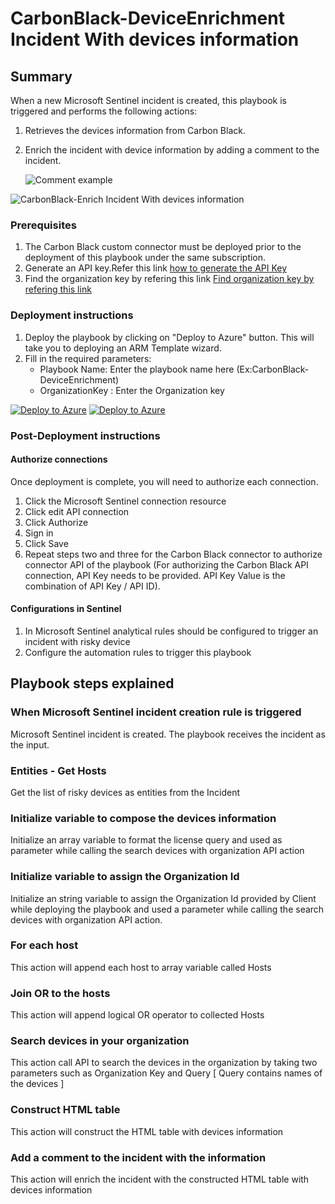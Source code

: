 # CarbonBlack-DeviceEnrichment Incident With devices information

## Summary

 When a new Microsoft Sentinel incident is created, this playbook is triggered and performs the following actions:

 1. Retrieves the devices information from Carbon Black.
 2. Enrich the incident with device information by adding a comment to the incident.

     ![Comment example](./images/Incident_Comment.png)

![CarbonBlack-Enrich Incident With devices information](./images/designerOverviewLight.png)

### Prerequisites

1. The Carbon Black custom connector must be deployed prior to the deployment of this playbook under the same subscription.
2. Generate an API key.Refer this link [ how to generate the API Key](https://developer.carbonblack.com/reference/carbon-black-cloud/authentication/#creating-an-api-key)
3. Find the organization key by refering this link [ Find organization key by refering this link ](https://developer.carbonblack.com/reference/carbon-black-cloud/authentication/#creating-an-api-key)

### Deployment instructions

1. Deploy the playbook by clicking on "Deploy to Azure" button. This will take you to deploying an ARM Template wizard.
2. Fill in the required parameters:
    * Playbook Name: Enter the playbook name here (Ex:CarbonBlack-DeviceEnrichment)
    * OrganizationKey : Enter the Organization key

[![Deploy to Azure](https://aka.ms/deploytoazurebutton)](https://portal.azure.com/#create/Microsoft.Template/uri/https%3A%2F%2Fraw.githubusercontent.com%2Fjoelst%2FAzure-Sentinel%2Fhv%2FSolutions%2FCarbonBlack%2FPlaybooks%2FCarbonBlack-DeviceEnrichment%2Fazuredeploy.json) [![Deploy to Azure](https://aka.ms/deploytoazuregovbutton)](https://portal.azure.us/#create/Microsoft.Template/uri/https%3A%2F%2Fraw.githubusercontent.com%2Fjoelst%2FAzure-Sentinel%2Fhv%2FSolutions%2FCarbonBlack%2FPlaybooks%2FCarbonBlack-DeviceEnrichment%2Fazuredeploy.json)

### Post-Deployment instructions

#### Authorize connections

Once deployment is complete, you will need to authorize each connection.

1. Click the Microsoft Sentinel connection resource
2. Click edit API connection
3. Click Authorize
4. Sign in
5. Click Save
6. Repeat steps two and three for the Carbon Black connector to authorize connector API of the playbook (For authorizing the Carbon Black API connection, API Key needs to be provided. API Key Value is the combination of API Key / API ID).

#### Configurations in Sentinel

1. In Microsoft Sentinel analytical rules should be configured to trigger an incident with risky device 
2. Configure the automation rules to trigger this playbook

## Playbook steps explained

### When Microsoft Sentinel incident creation rule is triggered

Microsoft Sentinel incident is created. The playbook receives the incident as the input.

### Entities - Get Hosts

Get the list of risky devices as entities from the Incident

### Initialize variable to compose the devices information

Initialize an array variable to format the license query and used as parameter while calling the search devices with organization API action

### Initialize variable to assign the Organization Id

Initialize an string variable to assign the Organization Id provided by Client while deploying the playbook and used a parameter while calling the search devices with organization API action.

### For each host

This action will append each host to array variable called Hosts

### Join OR to the hosts

This action will append logical OR operator to collected Hosts

### Search devices in your organization

This action call API to search the devices in the organization by taking two parameters such as Organization Key and Query [ Query contains names of the devices ]

### Construct HTML table

This action will construct the HTML table with devices information

### Add a comment to the incident with the information

This action will enrich the incident with the constructed HTML table with devices information
